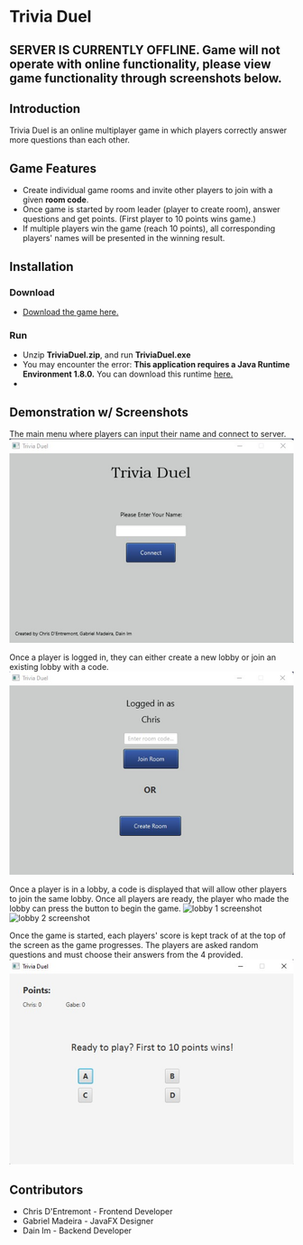 # Trivia Duel
## SERVER IS CURRENTLY OFFLINE. Game will not operate with online functionality, please view game functionality through screenshots below.
## Introduction
Trivia Duel is an online multiplayer game in which players correctly answer more questions than each other.

## Game Features
- Create individual game rooms and invite other players to join with a given **room code**.
- Once game is started by room leader (player to create room), answer questions and get points. (First player to 10 points wins game.)
- If multiple players win the game (reach 10 points), all corresponding players' names will be presented in the winning result.

## Installation
### Download
- [Download the game here.](https://drive.google.com/file/d/14Q7-iGnI1CgHdzD6mYbYxQhUGjpWvG85/view?usp=sharing)
### Run
- Unzip **TriviaDuel.zip**, and run **TriviaDuel.exe**
- You may encounter the error: **This application requires a Java Runtime Environment 1.8.0.** You can download this runtime [here.](https://www.oracle.com/java/technologies/javase-jre8-downloads.html)
- 
## Demonstration w/ Screenshots
The main menu where players can input their name and connect to server.
![main menu screenshot](mainmenu.jpg)

Once a player is logged in, they can either create a new lobby or join an existing lobby with a code.
![logged in menu screenshot](loggedin.jpg)

Once a player is in a lobby, a code is displayed that will allow other players to join the same lobby. Once all players are ready, the player who made the lobby can press the button to begin the game.
![lobby 1 screenshot](lobby1.png)
![lobby 2 screenshot](lobby2.png)

Once the game is started, each players' score is kept track of at the top of the screen as the game progresses. The players are asked random questions and must choose their answers from the 4 provided.
![game screenshot](game.jpg)

## Contributors
- Chris D'Entremont - Frontend Developer
- Gabriel Madeira - JavaFX Designer
- Dain Im - Backend Developer
